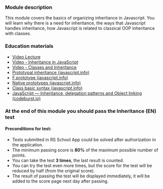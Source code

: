 ### Module description

This module covers the basics of organizing inheritance in Javascript. You will learn why there is a need for inheritance, the ways that Javascript handles inheritance, how Javascript is related to classical OOP inheritance with classes.

### Education materials

- [Video Lecture](https://www.youtube.com/watch?v=xLMgUViOGhI)
- [Video - Inheritance in JavaScript](https://www.youtube.com/watch?v=MfxBfRD0FVU)
- [Video - Classes and Inheritance](https://www.youtube.com/watch?v=RBLIm5LMrmc)
- [Prototypal inheritance (javascript.info)](https://javascript.info/prototype-inheritance)
- [F.prototype (javascript.info)](https://javascript.info/function-prototype)
- [Native prototypes (javascript.info)](https://javascript.info/native-prototypes)
- [Class basic syntax (javascript.info)](https://javascript.info/class)
- [JavaScript — Inheritance, delegation patterns and Object linking (codeburst.io)](https://codeburst.io/javascript-inheritance-25fe61ab9f85)

### At the end of this module you should pass the **Inheritance (EN)** test

#### Preconditions for test:

- Tests submitted in RS School App could be solved after authorization in the application.
- The minimum passing score is **80%** of the maximum possible number of points.
- You can take the test **3 times**, the last result is counted.
- You can try the test even more times, but the score for the test will be reduced by half (from the original score).
- The result of passing the test will be displayed immediately, it will be added to the score page next day after passing.
